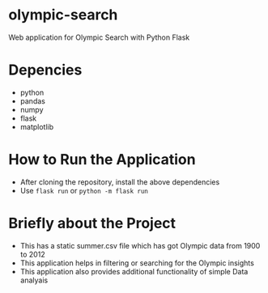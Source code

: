# olympic-search
Web application for Olympic Search with Python Flask

# Depencies

- python
- pandas
- numpy
- flask
- matplotlib


# How to Run the Application

- After cloning the repository, install the above dependencies
- Use ```flask run``` or ```python -m flask run```


# Briefly about the Project

- This has a static summer.csv file which has got Olympic data from 1900 to 2012
- This application helps in filtering or searching for the Olympic insights
- This application also provides additional functionality of simple Data analyais
